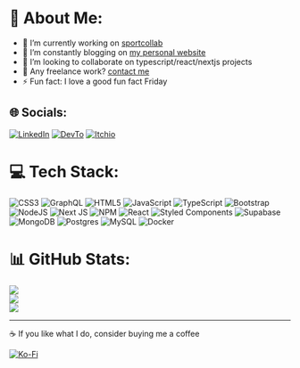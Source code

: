 # 💫 About Me:

- 🔭 I’m currently working on [sportcollab](https://sportcollab.com)
- 🌱 I’m constantly blogging on [my personal website](https://revolugame.com)
- 👯 I’m looking to collaborate on typescript/react/nextjs projects
- 💼 Any freelance work? [contact me](mailto:contact@revolugame.com)
- ⚡ Fun fact: I love a good fun fact Friday

## 🌐 Socials:
[![LinkedIn](https://img.shields.io/badge/LinkedIn-%230077B5.svg?style=for-the-badge&logo=linkedin&logoColor=white)](https://linkedin.com/in/adrien-fischer-b8a1a836) [![DevTo](https://img.shields.io/badge/DevTo-%2312100E.svg?style=for-the-badge&logo=dev.to&logoColor=white)](https://dev.to/po8rewq) [![Itchio](https://img.shields.io/static/v1?label=&message=ItchIo&color=FA5C5C&logo=itch.io&logoColor=white&style=for-the-badge)](https://revolugame.itch.io/)

# 💻 Tech Stack:
![CSS3](https://img.shields.io/badge/css3-%231572B6.svg?style=for-the-badge&logo=css3&logoColor=white) ![GraphQL](https://img.shields.io/badge/-GraphQL-E10098?style=for-the-badge&logo=graphql&logoColor=white) ![HTML5](https://img.shields.io/badge/html5-%23E34F26.svg?style=for-the-badge&logo=html5&logoColor=white) ![JavaScript](https://img.shields.io/badge/javascript-%23323330.svg?style=for-the-badge&logo=javascript&logoColor=%23F7DF1E) ![TypeScript](https://img.shields.io/badge/typescript-%23007ACC.svg?style=for-the-badge&logo=typescript&logoColor=white) ![Bootstrap](https://img.shields.io/badge/bootstrap-%23563D7C.svg?style=for-the-badge&logo=bootstrap&logoColor=white) ![NodeJS](https://img.shields.io/badge/node.js-6DA55F?style=for-the-badge&logo=node.js&logoColor=white) ![Next JS](https://img.shields.io/badge/Next-black?style=for-the-badge&logo=next.js&logoColor=white) ![NPM](https://img.shields.io/badge/NPM-%23000000.svg?style=for-the-badge&logo=npm&logoColor=white) ![React](https://img.shields.io/badge/react-%2320232a.svg?style=for-the-badge&logo=react&logoColor=%2361DAFB) ![Styled Components](https://img.shields.io/badge/styled--components-DB7093?style=for-the-badge&logo=styled-components&logoColor=white) 	![Supabase](https://img.shields.io/badge/Supabase-3ECF8E?style=for-the-badge&logo=supabase&logoColor=white) ![MongoDB](https://img.shields.io/badge/MongoDB-%234ea94b.svg?style=for-the-badge&logo=mongodb&logoColor=white) ![Postgres](https://img.shields.io/badge/postgres-%23316192.svg?style=for-the-badge&logo=postgresql&logoColor=white) ![MySQL](https://img.shields.io/badge/mysql-%2300f.svg?style=for-the-badge&logo=mysql&logoColor=white) ![Docker](https://img.shields.io/badge/docker-%230db7ed.svg?style=for-the-badge&logo=docker&logoColor=white)

# 📊 GitHub Stats:
![](https://github-readme-stats.vercel.app/api?username=po8rewq&theme=tokyonight&hide_border=false&include_all_commits=false&count_private=true)<br/>
![](https://github-readme-streak-stats.herokuapp.com/?user=po8rewq&theme=tokyonight&hide_border=false)<br/>
![](https://github-readme-stats.vercel.app/api/top-langs/?username=po8rewq&theme=tokyonight&hide_border=false&include_all_commits=false&count_private=true&layout=compact)

---
☕ If you like what I do, consider buying me a coffee

[![Ko-Fi](https://img.shields.io/badge/Ko--fi-F16061?style=for-the-badge&logo=ko-fi&logoColor=white)](https://ko-fi.com/revolugame) 

